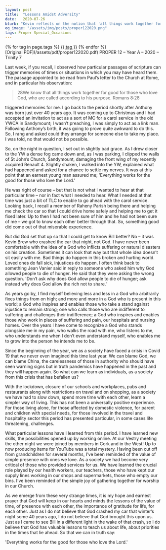 ```yaml
---
layout: post
title:  "Lessons Amidst Adversity"
date:   2020-07-26
blurb: "Kevin reflects on the notion that 'all things work together for good for those who love God' from Romans 8:28, sharing a personal anecdote to illustrate the point. He challenges the idea of a God who inflicts suffering, instead emphasizing a God who is present in our struggles. The sermon also draws lessons from the Covid-19 pandemic, urging us to appreciate the value of time, presence, and gratitude."
og_image: "/assets/img/posts/proper122020.png"
tags: Proper Special_Occasions
---    
```

<div class="tag-pills">
    {% for tag in page.tags %}
    <a href="{{ site.baseurl }}/tag/{{ tag | slugify }}" class="tag-pill">{{ tag }}</a>
    {% endfor %}
</div>
[Original PDF](/assets/pdf/proper122020.pdf)
PROPER 12 – Year A – 2020 – Trinity 7

Last week, if you recall, I observed how particular passages of scripture can trigger memories of times or situations in which you may have heard them. The passage appointed to be read from Paul’s letter to the Church at Rome, and in particular his observation:

> 28We know that all things work together for good for those who love God, who are called according to his purpose. Romans 8:28

triggered memories for me. I go back to the period shortly after Anthony was born just over 40 years ago. It was coming up to Christmas and I had accepted an invitation to act as a sort of MC for a carol service in the old YWCA in Sandymount; I wasn’t preaching, I was simply to act as a link man. Following Anthony’s birth, it was going to prove quite awkward to do this. So, I rang and asked could they arrange for someone else to take my place. I was told, no that would not be possible.

So, on the night in question, I set out in slightly bad grace. As I drew closer to the YW a dense fog came down and, as I was parking, I clipped the walls of St John’s Church, Sandymount, damaging the front wing of my recently acquired Renault 4. Slightly shaken, I walked into the YW, explained what had happened and asked for a chance to settle my nerves. It was at this point that an earnest young man assured me; 'Everything works for the good for those who love the Lord.'

He was right of course – but that is not what I wanted to hear at that particular time – nor in fact what I needed to hear. What I needed at that time was just a bit of TLC to enable to go ahead with the carol service. Looking back, I recall a member of Raheny Parish being there and helping me check the car so that I could drive home safely and helping me to get it fixed later. Up to then I had not been sure of him and he had not been sure of me – we got to know each other better through that. So, something good did come out of that miserable experience.

But did God set that up so that I could get to know Bill better? No – it was Kevin Brew who crashed the car that night, not God. I have never been comfortable with the idea of a God who inflicts suffering or natural disasters on his creation. Sometimes it can look that way but that whole idea doesn’t sit easily with me. Bad things do happen in this broken and hurting world. Loved ones do fall sick, injustices do happen. I often think back to something Jean Vanier said in reply to someone who asked him why God allowed people to die of hunger. He said that they were asking the wrong question. 'Don’t ask why does God allow people to die of hunger; ask instead why does God allow the rich not to share.'

As years go by, I find myself believing less and less in a God who arbitrarily fixes things from on high; and more and more in a God who is present in this world; a God who inspires and enables those who take a stand against injustice to remain strong; one who calls those who are indifferent to suffering and challenges their indifference; a God who inspires and enables those who work in places of suffering and pain, our hospitals and nursing homes. Over the years I have come to recognize a God who stands alongside me in my pain, who walks the road with me, who listens to me, who understands me when I don’t even understand myself, who enables me to grow into the person he intends me to be.

Since the beginning of the year, we as a society have faced a crisis in Covid 19 that we never even imagined this time last year. We can blame God, we can blame China, the carelessness of those in authority who should have seen warning signs but in truth pandemics have happened in the past and they will happen again. So what can we learn as individuals, as a society from this crisis that has befallen us?

With the lockdown, closure of our schools and workplaces, pubs and restaurants along with restrictions on travel and on shopping, as a society we have had to slow down, spend more time with each other, learn a simpler way of living. This has not been a universally positive experience. For those living alone, for those affected by domestic violence, for parent and children with special needs, for those involved in the travel and hospitality sector this period has presented particular, in some cases life threatening, challenges.

What particular lessons have I learned from this period. I have learned new skills, the possibilities opened up by working online. At our Vestry meeting the other night we were joined by members in Cork and in the West! Up to now producing items for YouTube was a total mystery. Having been cut off from grandchildren for several months, I’ve been reminded of the value of simple presence with ones we love. As a society we had become very critical of those who provided services for us. We have learned the crucial role played by our health workers, our teachers, those who have kept our supply lines working in our shops and supermarkets, those who empty our bins. I’ve been reminded of the simple joy of gathering together for worship in our Church.

As we emerge from these very strange times, it is my hope and earnest prayer that God will keep in our hearts and minds the lessons of the value of time, of presence with each other, the importance of gratitude for life, for each other. Just as I do not believe that God crashed my car that winter’s night some 40 years ago, I do not believe that God brought this upon us. Just as I came to see Bill in a different light in the wake of that crash, so I do believe that God has valuable lessons to teach us about life, about priorities in the times that lie ahead. So that we can in truth say:

'Everything works for the good for those who love the Lord.'
